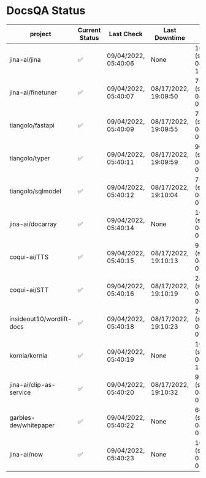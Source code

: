 # DocsQA Status

|         project         |Current Status|     Last Check     |   Last Downtime    |              % Uptime              |
|-------------------------|--------------|--------------------|--------------------|------------------------------------|
|jina-ai/jina             |✅            |09/04/2022, 05:40:06|None                |100.000 (since 08/29/2022, 11:24:14)|
|jina-ai/finetuner        |✅            |09/04/2022, 05:40:07|08/17/2022, 19:09:50|71.885 (since 08/15/2022, 07:09:42) |
|tiangolo/fastapi         |✅            |09/04/2022, 05:40:09|08/17/2022, 19:09:55|71.889 (since 08/15/2022, 07:09:42) |
|tiangolo/typer           |✅            |09/04/2022, 05:40:11|08/17/2022, 19:09:59|90.550 (since 08/15/2022, 07:09:42) |
|tiangolo/sqlmodel        |✅            |09/04/2022, 05:40:12|08/17/2022, 19:10:04|73.364 (since 08/15/2022, 07:09:42) |
|jina-ai/docarray         |✅            |09/04/2022, 05:40:14|None                |100.000 (since 08/24/2022, 01:39:12)|
|coqui-ai/TTS             |✅            |09/04/2022, 05:40:15|08/17/2022, 19:10:13|95.628 (since 08/15/2022, 07:09:42) |
|coqui-ai/STT             |✅            |09/04/2022, 05:40:16|08/17/2022, 19:10:19|24.084 (since 08/15/2022, 07:09:42) |
|insideout10/wordlift-docs|✅            |09/04/2022, 05:40:18|08/17/2022, 19:10:23|20.288 (since 08/15/2022, 07:09:42) |
|kornia/kornia            |✅            |09/04/2022, 05:40:19|None                |100.000 (since 08/30/2022, 13:49:49)|
|jina-ai/clip-as-service  |✅            |09/04/2022, 05:40:20|08/17/2022, 19:10:32|95.635 (since 08/15/2022, 07:09:42) |
|garbles-dev/whitepaper   |✅            |09/04/2022, 05:40:22|None                |66.508 (since 08/24/2022, 01:39:12) |
|jina-ai/now              |✅            |09/04/2022, 05:40:23|None                |100.000 (since 08/24/2022, 01:39:12)|
